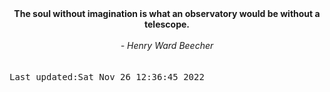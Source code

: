 
<div align="center"><b><span>The soul without imagination is what an observatory would be without a telescope.</span></b><br><br><i> - Henry Ward Beecher</i></div>
<br><br><kbd>Last updated:Sat Nov 26 12:36:45 2022</kbd>